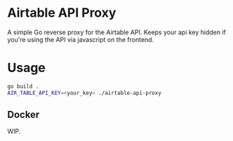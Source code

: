 # Airtable API Proxy

A simple Go reverse proxy for the Airtable API. Keeps your api key hidden if you're using the API via javascript on the frontend.

# Usage

```bash
go build .
AIR_TABLE_API_KEY=<your_key> ./airtable-api-proxy
```

## Docker
WIP.
